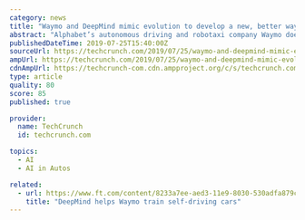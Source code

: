 ```yaml
---
category: news
title: "Waymo and DeepMind mimic evolution to develop a new, better way to train self-driving AI"
abstract: "Alphabet’s autonomous driving and robotaxi company Waymo does a lot of training in order to refine and improve the artificial intelligence that powers its self-driving software. Recently ..."
publishedDateTime: 2019-07-25T15:40:00Z
sourceUrl: https://techcrunch.com/2019/07/25/waymo-and-deepmind-mimic-evolution-to-develop-a-new-better-way-to-train-self-driving-ai/
ampUrl: https://techcrunch.com/2019/07/25/waymo-and-deepmind-mimic-evolution-to-develop-a-new-better-way-to-train-self-driving-ai/amp/
cdnAmpUrl: https://techcrunch-com.cdn.ampproject.org/c/s/techcrunch.com/2019/07/25/waymo-and-deepmind-mimic-evolution-to-develop-a-new-better-way-to-train-self-driving-ai/amp/
type: article
quality: 80
score: 85
published: true

provider:
  name: TechCrunch
  id: techcrunch.com

topics:
  - AI
  - AI in Autos

related:
  - url: https://www.ft.com/content/8233a7ee-aed3-11e9-8030-530adfa879c2
    title: "DeepMind helps Waymo train self-driving cars"
---
```

